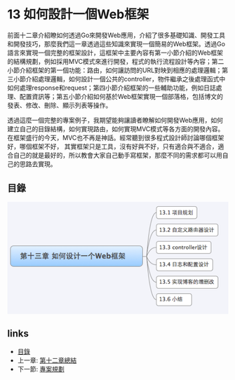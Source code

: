 # 13 如何設計一個Web框架
前面十二章介紹瞭如何透過Go來開發Web應用，介紹了很多基礎知識、開發工具和開發技巧，那麼我們這一章透過這些知識來實現一個簡易的Web框架。透過Go語言來實現一個完整的框架設計，這框架中主要內容有第一小節介紹的Web框架的結構規劃，例如採用MVC模式來進行開發，程式的執行流程設計等內容；第二小節介紹框架的第一個功能：路由，如何讓訪問的URL對映到相應的處理邏輯；第三小節介紹處理邏輯，如何設計一個公共的controller，物件繼承之後處理函式中如何處理response和request；第四小節介紹框架的一些輔助功能，例如日誌處理、配置資訊等；第五小節介紹如何基於Web框架實現一個部落格，包括博文的發表、修改、刪除、顯示列表等操作。

透過這麼一個完整的專案例子，我期望能夠讓讀者瞭解如何開發Web應用，如何建立自己的目錄結構，如何實現路由，如何實現MVC模式等各方面的開發內容。在框架盛行的今天，MVC也不再是神話。經常聽到很多程式設計師討論哪個框架好，哪個框架不好， 其實框架只是工具，沒有好與不好，只有適合與不適合，適合自己的就是最好的，所以教會大家自己動手寫框架，那麼不同的需求都可以用自己的思路去實現。

## 目錄
  ![](images/navi13.png?raw=true)

## links
   * [目錄](<preface.md>)
   * 上一章: [第十二章總結](<12.5.md>)
   * 下一節: [專案規劃](<13.1.md>)
